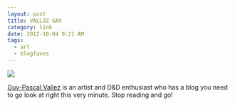 ```yaml
---
layout: post
title: VALL3Z GAX
category: link
date: 2012-10-04 9:21 AM
tags:
  - art
  - blogfaves
---
```


<img src="http://25.media.tumblr.com/tumblr_mat30kxePd1r2p31ho1_1280.jpg">

[Guy-Pascal Vallez][gax] is an artist and D&D enthusiast who has a blog you need to go look at right this very minute. Stop reading and go!

[gax]: http://gaxix.blogspot.ca/?view=classic